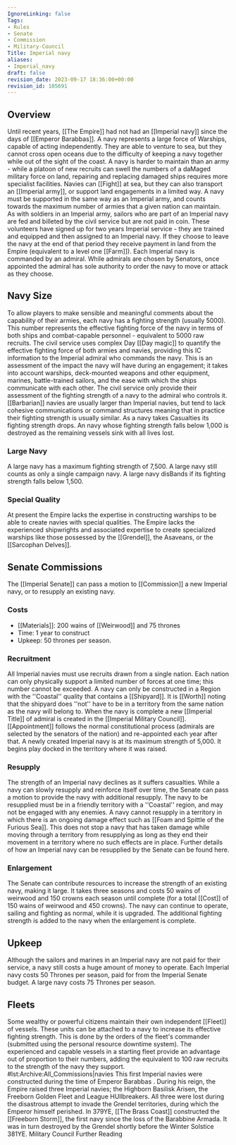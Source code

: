 ```yaml
---
IgnoreLinking: false
Tags:
- Rules
- Senate
- Commission
- Military-Council
Title: Imperial navy
aliases:
- Imperial_navy
draft: false
revision_date: 2023-09-17 18:36:00+00:00
revision_id: 105691
---
```


## Overview
Until recent years, [[The Empire]] had not had an [[Imperial navy]] since the days of [[Emperor Barabbas]]. 
A navy represents a large force of Warships, capable of acting independently. They are able to venture to sea, but they cannot cross open oceans due to the difficulty of keeping a navy together while out of the sight of the coast. A navy is harder to maintain than an army - while a platoon of new recruits can swell the numbers of a daMaged military force on land, repairing and replacing damaged ships requires more specialist facilities.
Navies can [[Fight]] at sea, but they can also transport an [[Imperial army]], or support land engagements in a limited way. A navy must be supported in the same way as an Imperial army, and counts towards the maximum number of armies that a given nation can maintain.
As with soldiers in an Imperial army, sailors who are part of an Imperial navy are fed and billeted by the civil service but are not paid in coin. These volunteers have signed up for two years Imperial service - they are trained and equipped and then assigned to an Imperial navy. If they choose to leave the navy at the end of that period they receive payment in land from the Empire (equivalent to a level one [[Farm]]).
Each Imperial navy is commanded by an admiral. While admirals are chosen by Senators, once appointed the admiral has sole authority to order the navy to move or attack as they choose.
## Navy Size
To allow players to make sensible and meaningful comments about the capability of their armies, each navy has a fighting strength (usually 5000). This number represents the effective fighting force of the navy in terms of both ships and combat-capable personnel - equivalent to 5000 raw recruits. The civil service uses complex Day [[Day magic]] to quantify the effective fighting force of both armies and navies, providing this IC information to the Imperial admiral who commands the navy. This is an assessment of the impact the navy will have during an engagement; it takes into account warships, deck-mounted weapons and other equipment, marines, battle-trained sailors, and the ease with which the ships communicate with each other. The civil service only provide their assessment of the fighting strength of a navy to the admiral who controls it.
[[Barbarian]] navies are usually larger than Imperial navies, but tend to lack cohesive communications or command structures meaning that in practice their fighting strength is usually similar. 
As a navy takes Casualties its fighting strength drops. An navy whose fighting strength falls below 1,000 is destroyed as the remaining vessels sink with all lives lost.
### Large Navy
A large navy has a maximum fighting strength of 7,500. A large navy still counts as only a single campaign navy. A large navy disBands if its fighting strength falls below 1,500.
### Special Quality
At present the Empire lacks the expertise in constructing warships to be able to create navies with special qualities. The Empire lacks the experienced shipwrights and associated expertise to create specialized warships like those possessed by the [[Grendel]], the Asaveans, or the [[Sarcophan Delves]].
## Senate Commissions
The [[Imperial Senate]] can pass a motion to [[Commission]] a new Imperial navy, or to resupply an existing navy.
### Costs
* [[Materials]]: 200 wains of [[Weirwood]] and 75 thrones
* Time: 1 year to construct
* Upkeep: 50 thrones per season.
### Recruitment
All Imperial navies must use recruits drawn from a single nation. Each nation can only physically support a limited number of forces at one time; this number cannot be exceeded.
A navy can only be constructed in a Region with the ''Coastal'' quality that contains a [[Shipyard]]. It is [[Worth]] noting that the shipyard does ''not'' have to be in a territory from the same nation as the navy will belong to.
When the navy is complete a new [[Imperial Title]] of admiral is created in the [[Imperial Military Council]]. [[Appointment]] follows the normal constitutional process (admirals are selected by the senators of the nation) and re-appointed each year after that.
A newly created Imperial navy is at its maximum strength of 5,000. It begins play docked in the territory where it was raised.
### Resupply
The strength of an Imperial navy declines as it suffers casualties. While a navy can slowly resupply and reinforce itself over time, the Senate can pass a motion to provide the navy with additional resupply. The navy to be resupplied must be in a friendly territory with a ''Coastal'' region, and may not be engaged with any enemies. 
A navy cannot resupply in a territory in which there is an ongoing damage effect such as [[Foam and Spittle of the Furious Sea]]. This does not stop a navy that has taken damage while moving through a territory from resupplying as long as they end their movement in a territory where no such effects are in place. 
Further details of how an Imperial navy can be resupplied by the Senate can be found here.
### Enlargement
The Senate can contribute resources to increase the strength of an existing navy, making it large. It takes three seasons and costs 50 wains of weirwood and 150 crowns each season until complete (for a total [[Cost]] of 150 wains of weirwood and 450 crowns). The navy can continue to operate, sailing and fighting as normal, while it is upgraded. The additional fighting strength is added to the navy when the enlargement is complete.
## Upkeep
Although the sailors  and marines in an Imperial navy are not paid for their service, a navy still costs a huge amount of money to operate. Each Imperial navy costs 50 Thrones per season, paid for from the Imperial Senate budget. A large navy costs 75 Thrones per season.
## Fleets
Some wealthy or powerful citizens maintain their own independent [[Fleet]] of vessels. These units can be attached to a navy to increase its effective fighting strength. This is done by the orders of the fleet's commander (submitted using the personal resource downtime system).
The experienced and capable vessels in a starting fleet provide an advantage out of proportion to their numbers, adding the equivalent to 100 raw recruits to the strength of the navy they support.
#lst:Archive:All_Commissions|navies
This first Imperial navies were constructed during the time of  Emperor Barabbas . During his reign, the Empire raised three Imperial navies; the Highborn Basilisk Arisen, the Freeborn Golden Fleet and League HUllbreakers. All three were lost during the disastrous attempt to invade the Grendel territories, during which the Emperor himself perished.
In 379YE, [[The Brass Coast]] constructed the [[Freeborn Storm]], the first navy since the loss of the Barabbine Armada. It was in turn destroyed by the Grendel shortly before the Winter Solstice 381YE.
Military Council Further Reading